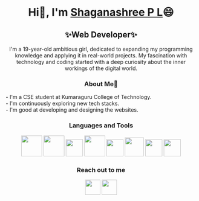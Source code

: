 <div align="center">

# Hi👋, I'm [Shaganashree P L](https://github.com/Shaganashree97)😄
  
## ✨Web Developer✨

I'm a 19-year-old ambitious girl, dedicated to expanding my programming knowledge and applying it in real-world projects. My fascination with technology and coding started with a deep curiosity about the inner workings of the digital world.

### About Me🌱
<div align="left">
- I'm a CSE student at Kumaraguru College of Technology. <br>
- I'm continuously exploring new tech stacks. <br>
- I'm good at developing and designing the websites. <br>
</div>

### Languages and Tools
 
 <img src="https://user-images.githubusercontent.com/25181517/192158954-f88b5814-d510-4564-b285-dff7d6400dad.png" width="55"/>
 <img src="https://user-images.githubusercontent.com/25181517/183898674-75a4a1b1-f960-4ea9-abcb-637170a00a75.png" width="55"/>
 <img src="https://user-images.githubusercontent.com/25181517/183423507-c056a6f9-1ba8-4312-a350-19bcbc5a8697.png" width="45"/>
 <img src="https://user-images.githubusercontent.com/25181517/183570228-6a040b9f-3ddf-47a2-a201-743121dac664.png" width="55"/>
 <img src="https://user-images.githubusercontent.com/25181517/189715289-df3ee512-6eca-463f-a0f4-c10d94a06b2f.png" width="45"/>
 <img src="https://user-images.githubusercontent.com/25181517/192108372-f71d70ac-7ae6-4c0d-8395-51d8870c2ef0.png" width="50"/>
 <img src="https://user-images.githubusercontent.com/25181517/192108891-d86b6220-e232-423a-bf5f-90903e6887c3.png" width="45"/>
 <img src="https://user-images.githubusercontent.com/25181517/192106070-46255bcf-65e6-4c6b-a296-bf8d0d8fb2a7.png" width="45"/>
 
### Reach out to me
<a href="https://www.linkedin.com/in/shaganashree-pl/" target="_blank" rel="noreferrer"><img src="https://raw.githubusercontent.com/danielcranney/readme-generator/main/public/icons/socials/linkedin.svg" width="40" height="40" /></a> 
<a href="https://www.instagram.com/_.sha._shree_97_pl_/" target="_blank" rel="noreferrer"><img src="https://raw.githubusercontent.com/danielcranney/readme-generator/main/public/icons/socials/instagram.svg" width="40" height="40" /></a>

</div>

<!--
**Shaganashree97/Shaganashree97** is a ✨ _special_ ✨ repository because its `README.md` (this file) appears on your GitHub profile.

Here are some ideas to get you started:

- 🔭 I’m currently working on ...
- 🌱 I’m currently learning ...
- 👯 I’m looking to collaborate on ...
- 🤔 I’m looking for help with ...
- 💬 Ask me about ...
- 📫 How to reach me: ...
- 😄 Pronouns: ...
- ⚡ Fun fact: ...
-->
